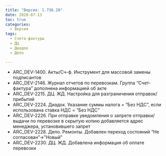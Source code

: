 ```yaml
---
title: "Версия: 1.736.20"
date: 2020-07-13
toc: true
categories:
  - Версия
tags:
  - Счета-фактуры
  - ДЦ
  - Диадок
  - Депо

---
```


-   ARC_DEV-1400. Акты/Сч-ф. Инструмент для массовой замены подписантов
-   ARC_DEV-2146. Журнал отчетов по перевозкам. Группа “Счет-фактура” дополнена информацией об акте
-   ARC_DEV-2215. ДЦ. ЖД. Настройка для разграничения отправок/прибытий
-   ARC_DEV-2224. Диадок. Указание суммы налога = “Без НДС”, если использована ставка НДС = “Без НДС”
-   ARC_DEV-2226. При отправке уведомления о запрете отправки/выдачи по перевозке в скрытую копию добавляется адрес менеджера, установившего запрет
-   ARC_DEV-2228. Депо. Ремонты. Добавлен переход состояний “Не согласован”->”Новый”
-   ARC_DEV-2230. ДЦ. ЖД. Добавлена информация об оплате перевозки
